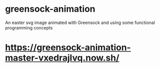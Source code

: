 # greensock-animation
An easter svg image animated with Greensock and using some functional programming concepts
# https://greensock-animation-master-vxedrajlvq.now.sh/
